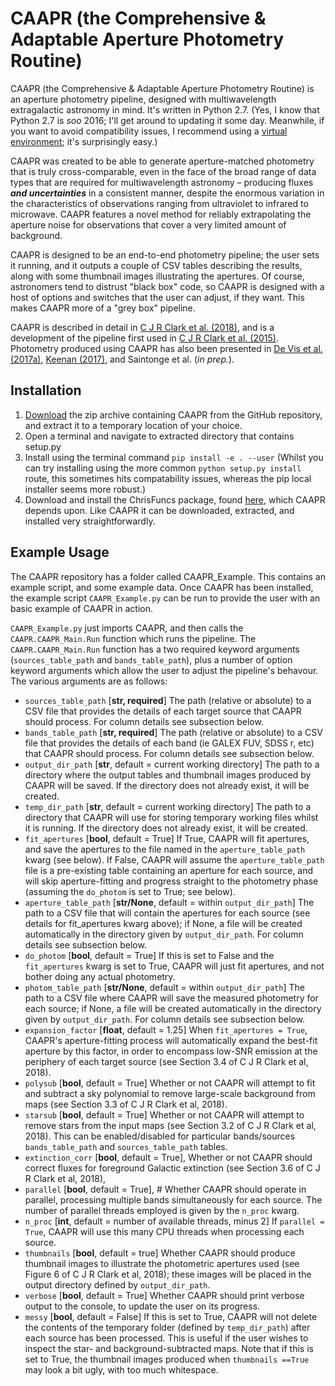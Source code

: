 # CAAPR (the Comprehensive & Adaptable Aperture Photometry Routine)

CAAPR (the Comprehensive & Adaptable Aperture Photometry Routine) is an aperture photometry pipeline, designed with multiwavelength extragalactic astronomy in mind. It's written in Python 2.7. (Yes, I know that Python 2.7 is *soo* 2016; I'll get around to updating it some day. Meanwhile, if you want to avoid compatibility issues, I recommend using a [virtual environment](https://conda.io/docs/user-guide/tasks/manage-environments.html); it's surprisingly easy.)

CAAPR was created to be able to generate aperture-matched photometry that is truly cross-comparable, even in the face of the broad range of data types that are required for multiwavelength astronomy – producing fluxes ***and uncertainties*** in a consistent manner, despite the enormous variation in the characteristics of observations ranging from ultraviolet to infrared to microwave. CAAPR features a novel method for reliably extrapolating the aperture noise for observations that cover a very limited amount of background.

CAAPR is designed to be an end-to-end photometry pipeline; the user sets it running, and it outputs a couple of CSV tables describing the results, along with some thumbnail images illustrating the apertures. Of course, astronomers tend to distrust "black box" code, so CAAPR is designed with a host of options and switches that the user can adjust, if they want. This makes CAAPR more of a "grey box" pipeline.

CAAPR is described in detail in [C J R Clark et al. (2018)](http://adsabs.harvard.edu/abs/2018A%26A...609A..37C), and is a development of the pipeline first used in [C J R Clark et al. (2015)](http://adsabs.harvard.edu/abs/2015MNRAS.452..397C). Photometry produced using CAAPR has also been presented in [De Vis et al. (2017a)](http://adsabs.harvard.edu/cgi-bin/bib_query?arXiv:1705.02340), [Keenan (2017)](http://adsabs.harvard.edu/abs/2017PhDT........54K), and Saintonge et al. (*in prep.*).

## Installation

1. [Download](https://github.com/Stargrazer82301/CAAPR/archive/master.zip) the zip archive containing CAAPR from the GitHub repository, and extract it to a temporary location of your choice.
2. Open a terminal and navigate to extracted directory that contains setup.py
3. Install using the terminal command `pip install -e . --user` (Whilst you can try installing using the more common `python setup.py install` route, this sometimes hits compatability issues, whereas the pip local installer seems more robust.)
4. Download and install the ChrisFuncs package, found [here](https://github.com/Stargrazer82301/ChrisFuncs), which CAAPR depends 
upon. Like CAAPR it can be downloaded, extracted, and installed very straightforwardly.

## Example Usage

The CAAPR repository has a folder called CAAPR_Example. This contains an example script, and some example data. Once CAAPR has been installed, the example script `CAAPR_Example.py` can be run to provide the user with an basic example of CAAPR in action. 

`CAAPR_Example.py` just imports CAAPR,  and then calls the `CAAPR.CAAPR_Main.Run` function which runs the pipeline. The `CAAPR.CAAPR_Main.Run` function has a two required keyword arguments (`sources_table_path` and `bands_table_path`), plus a number of option keyword arguments which allow the user to adjust the pipeline's behavour. The various arguments are as follows:
 - `sources_table_path` [**str, required**] The path (relative or absolute) to a CSV file that provides the details of each target source that CAAPR should process. For column details see subsection below.
 - `bands_table_path` [**str, required**] The path (relative or absolute) to a CSV file that provides the details of each band (ie GALEX FUV, SDSS r, etc) that CAAPR should process. For column details see subsection below.
 - `output_dir_path` [**str**, default = current working directory] The path to a directory where the output tables and thumbnail images produced by CAAPR will be saved. If the directory does not already exist, it will be created.
 - `temp_dir_path` [**str**, default = current working directory] The path to a directory that CAAPR will use for storing temporary working files whilst it is running. If the directory does not already exist, it will be created.
 - `fit_apertures` [**bool**, default = True] If True, CAAPR will fit apertures, and save the apertures to the file named in the `aperture_table_path` kwarg (see below). If False, CAAPR will assume the `aperture_table_path` file is a pre-existing table containing an aperture for each source, and will skip aperture-fitting and progress straight to the photometry phase (assuming the `do_photom` is set to True; see below). 
 - `aperture_table_path` [**str/None**, default = within `output_dir_path`] The path to a CSV file that will contain the apertures for each source (see details for fit_apertures kwarg above); if None, a file will be created automatically in the directory given by `output_dir_path`. For column details see subsection below.
 - `do_photom` [**bool**, default = True] If this is set to False and the `fit_apertures` kwarg is set to True, CAAPR will just fit apertures, and not bother doing any actual photometry.
 - `photom_table_path` [**str/None**, default = within `output_dir_path`] The path to a CSV file where CAAPR will save the measured photometry for each source; if None, a file will be created automatically in the directory given by `output_dir_path`. For column details see subsection below.
 - `expansion_factor` [**float**, default = 1.25] When `fit_apertures = True`, CAAPR's aperture-fitting process will automatically expand the best-fit aperture by this factor, in order to encompass low-SNR emission at the periphery of each target source (see Section 3.4 of C J R Clark et al, 2018).
 - `polysub` [**bool**, default = True] Whether or not CAAPR will attempt to fit and subtract a sky polynomial to remove large-scale background from maps (see Section 3.3 of C J R Clark et al, 2018).
 - `starsub` [**bool**, default = True] Whether or not CAAPR will attempt to remove stars from the input maps (see Section 3.2 of C J R Clark et al, 2018). This can be enabled/disabled for particular bands/sources `bands_table_path` and `sources_table_path` tables.
- `extinction_corr` [**bool**, default = True], Whether or not CAAPR should correct fluxes for foreground Galactic extinction (see Section 3.6 of C J R Clark et al, 2018),
- `parallel` [**bool**, default = True], # Whether CAAPR should operate in parallel, processing multiple bands simultaneously for each source. The number of parallel threads employed is given by the `n_proc` kwarg.
- `n_proc` [**int**, default = number of available threads, minus 2] If `parallel = True`, CAAPR will use this many CPU threads when processing each source.
- `thumbnails` [**bool**, default = true] Whether CAAPR should produce thumbnail images to illustrate the photometric apertures used (see Figure 6 of C J R Clark et al, 2018); these images will be placed in the output directory defined by `output_dir_path`.
- `verbose` [**bool**, default = True] Whether CAAPR should print verbose output to the console, to update the user on its progress.
- `messy` [**bool**, default = False] If this is set to True, CAAPR will not delete the contents of the temporary folder (defined by `temp_dir_path`) after each source has been processed. This is useful if the user wishes to inspect the star- and background-subtracted maps. Note that if this is set to True, the thumbnail images produced when `thumbnails ==True` may look a bit ugly, with too much whitespace.
 
 
 
 
 
